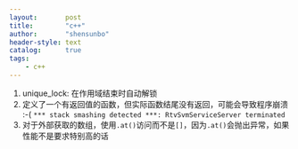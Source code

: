 ```yaml
---
layout:       post
title:        "c++"
author:       "shensunbo"
header-style: text
catalog:      true
tags:
    - c++
---
```

1. unique_lock: 在作用域结束时自动解锁
2. 定义了一个有返回值的函数，但实际函数结尾没有返回，可能会导致程序崩溃 :-( `*** stack smashing detected ***: RtvSvmServiceServer terminated`
3. 对于外部获取的数组，使用`.at()`访问而不是`[]`，因为`.at()`会抛出异常，如果性能不是要求特别高的话
